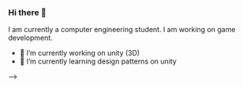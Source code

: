 ### Hi there 👋

I am currently a computer engineering student. I am working on game development.


- 🔭 I’m currently working on unity (3D)
- 🌱 I’m currently learning design patterns on unity

-->
